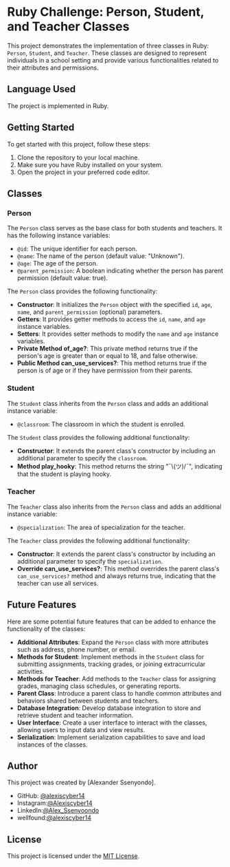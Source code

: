 # Ruby Challenge: Person, Student, and Teacher Classes

This project demonstrates the implementation of three classes in Ruby: `Person`, `Student`, and `Teacher`. These classes are designed to represent individuals in a school setting and provide various functionalities related to their attributes and permissions.

## Language Used

The project is implemented in Ruby.

## Getting Started

To get started with this project, follow these steps:

1. Clone the repository to your local machine.
2. Make sure you have Ruby installed on your system.
3. Open the project in your preferred code editor.

## Classes

### Person

The `Person` class serves as the base class for both students and teachers. It has the following instance variables:

- `@id`: The unique identifier for each person.
- `@name`: The name of the person (default value: "Unknown").
- `@age`: The age of the person.
- `@parent_permission`: A boolean indicating whether the person has parent permission (default value: true).

The `Person` class provides the following functionality:

- **Constructor**: It initializes the `Person` object with the specified `id`, `age`, `name`, and `parent_permission` (optional) parameters.
- **Getters**: It provides getter methods to access the `id`, `name`, and `age` instance variables.
- **Setters**: It provides setter methods to modify the `name` and `age` instance variables.
- **Private Method of_age?**: This private method returns true if the person's age is greater than or equal to 18, and false otherwise.
- **Public Method can_use_services?**: This method returns true if the person is of age or if they have permission from their parents.

### Student

The `Student` class inherits from the `Person` class and adds an additional instance variable:

- `@classroom`: The classroom in which the student is enrolled.

The `Student` class provides the following additional functionality:

- **Constructor**: It extends the parent class's constructor by including an additional parameter to specify the `classroom`.
- **Method play_hooky**: This method returns the string "¯\\(ツ)/¯", indicating that the student is playing hooky.

### Teacher

The `Teacher` class also inherits from the `Person` class and adds an additional instance variable:

- `@specialization`: The area of specialization for the teacher.

The `Teacher` class provides the following additional functionality:

- **Constructor**: It extends the parent class's constructor by including an additional parameter to specify the `specialization`.
- **Override can_use_services?**: This method overrides the parent class's `can_use_services?` method and always returns true, indicating that the teacher can use all services.


## Future Features

Here are some potential future features that can be added to enhance the functionality of the classes:

- **Additional Attributes**: Expand the `Person` class with more attributes such as address, phone number, or email.
- **Methods for Student**: Implement methods in the `Student` class for submitting assignments, tracking grades, or joining extracurricular activities.
- **Methods for Teacher**: Add methods to the `Teacher` class for assigning grades, managing class schedules, or generating reports.
- **Parent Class**: Introduce a parent class to handle common attributes and behaviors shared between students and teachers.
- **Database Integration**: Develop database integration to store and retrieve student and teacher information.
- **User Interface**: Create a user interface to interact with the classes, allowing users to input data and view results.
- **Serialization**: Implement serialization capabilities to save and load instances of the classes.

## Author

This project was created by [Alexander Ssenyondo].

- GitHub: [@alexiscyber14](https://github.com/alexiscyber14)
- Instagram:[@Alexiscyber14](https://www.instagram.com/alexiscyber14/)
- LinkedIn:[@Alex_Ssenyoondo](https://www.linkedin.com/in/alex-software/)
- wellfound:[@alexiscyber14](https://angel.co/u/alexander-senyondo)

## License

This project is licensed under the [MIT License](LICENSE).
